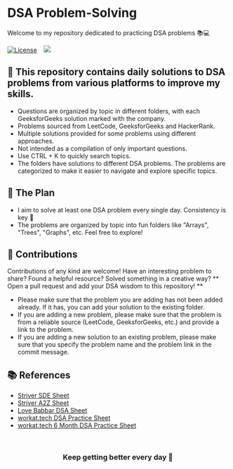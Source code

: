 # DSA Problem-Solving

Welcome to my repository dedicated to practicing DSA problems 📚💻



[![License](https://img.shields.io/badge/License-MIT-blue.svg)](LICENSE)
&nbsp;&nbsp;
<a href="https://hits.seeyoufarm.com"><img src="https://hits.seeyoufarm.com/api/count/incr/badge.svg?url=https%3A%2F%2Fgithub.com%2Fsoumil1%2FDSA-Preparation&count_bg=%2379C83D&title_bg=%23555555&icon=dsautomobiles.svg&icon_color=%23E7E7E7&title=hits&edge_flat=false"/></a>

## 🚀 This repository contains daily solutions to DSA problems from various platforms to improve my skills.

* Questions are organized by topic in different folders, with each GeeksforGeeks solution marked with the company.
* Problems sourced from LeetCode, GeeksforGeeks and HackerRank.
* Multiple solutions provided for some problems using different approaches.
* Not intended as a compilation of only important questions.
* Use CTRL + K to quickly search topics.
* The folders have solutions to different DSA problems. The problems are categorized to make it easier to navigate and explore specific topics.


## 📅 The Plan 
* I aim to solve at least one DSA problem every single day. Consistency is key 🔑
* The problems are organized by topic into fun folders like "Arrays", "Trees", "Graphs", etc. Feel free to explore!

## 🌟 Contributions 
Contributions of any kind are welcome! 
Have an interesting problem to share? Found a helpful resource? Solved something in a creative way? ** Open a pull request and add your DSA wisdom to this repository! **

* Please make sure that the problem you are adding has not been added already. If it has, you can add your solution to the existing folder.
* If you are adding a new problem, please make sure that the problem is from a reliable source (LeetCode, GeeksforGeeks, etc.) and provide a link to the problem.
* If you are adding a new solution to an existing problem, please make sure that you specify the problem name and the problem link in the commit message.

## 📚 References

* [Striver SDE Sheet](https://takeuforward.org/interviews/strivers-sde-sheet-top-coding-interview-problems/)
* [Striver A2Z Sheet](https://docs.google.com/document/d/1SM92efk8oDl8nyVw8NHPnbGexTS9W-1gmTEYfEurLWQ/edit)
* [Love Babbar DSA Sheet](https://drive.google.com/file/d/1FMdN_OCfOI0iAeDlqswCiC2DZzD4nPsb/view)
* [workat.tech DSA Practice Sheet](https://workat.tech/problem-solving/practice)
* [workat.tech 6 Month DSA Practice Sheet](https://workat.tech/problem-solving/lists/six-month-dsa-practice-sheet/practice)


<br>


<h3 align="center">Keep getting better every day 🎯</h3>















